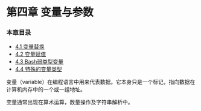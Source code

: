 # 第四章 变量与参数

### 本章目录
- [4.1 变量替换](04_1_variable_substitution.md)
- [4.2 变量赋值]()
- [4.3 Bash弱类型变量]()
- [4.4 特殊的变量类型]()

变量（variable）在编程语言中用来代表数据。它本身只是一个标记，指向数据在计算机内存中的一个或一组地址。

变量通常出现在算术运算，数量操作及字符串解析中。